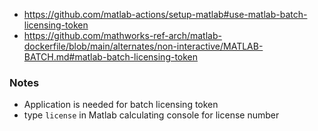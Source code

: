 - https://github.com/matlab-actions/setup-matlab#use-matlab-batch-licensing-token
- https://github.com/mathworks-ref-arch/matlab-dockerfile/blob/main/alternates/non-interactive/MATLAB-BATCH.md#matlab-batch-licensing-token

### Notes
- Application is needed for batch licensing token
- type `license` in Matlab calculating console for license number

